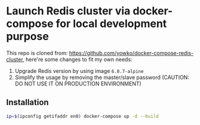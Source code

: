 # Launch Redis cluster via docker-compose for local development purpose

This repo is cloned from: https://github.com/yowko/docker-compose-redis-cluster, here're some changes to fit my own needs:
1. Upgrade Redis version by using image `6.0.7-alpine`
2. Simplify the usage by removing the master/slave password (CAUTION: DO NOT USE IT ON PRODUCTION ENVIRONMENT)


## Installation
```bash
ip=$(ipconfig getifaddr en0) docker-compose up -d --build
```
